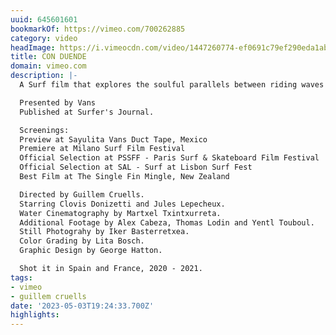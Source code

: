 ```yaml
---
uuid: 645601601
bookmarkOf: https://vimeo.com/700262885
category: video
headImage: https://i.vimeocdn.com/video/1447260774-ef0691c79ef290eda1ab2786cf5a25bbb1edc5bf9c7ae23dad0c43910aeca9af-d_295x166
title: CON DUENDE
domain: vimeo.com
description: |-
  A Surf film that explores the soulful parallels between riding waves and performing flamenco arts.

  Presented by Vans
  Published at Surfer's Journal.

  Screenings:
  Preview at Sayulita Vans Duct Tape, Mexico
  Premiere at Milano Surf Film Festival
  Official Selection at PSSFF - Paris Surf & Skateboard Film Festival
  Official Selection at SAL - Surf at Lisbon Surf Fest
  Best Film at The Single Fin Mingle, New Zealand

  Directed by Guillem Cruells.
  Starring Clovis Donizetti and Jules Lepecheux.
  Water Cinematography by Martxel Txintxurreta.
  Additional Footage by Alex Cabeza, Thomas Lodin and Yentl Touboul.
  Still Photograhy by Iker Basterretxea.
  Color Grading by Lita Bosch.
  Graphic Design by George Hatton.

  Shot it in Spain and France, 2020 - 2021.
tags:
- vimeo
- guillem cruells
date: '2023-05-03T19:24:33.700Z'
highlights:
---
```



